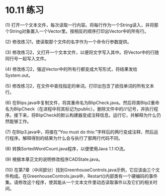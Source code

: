 # 10.11 练习

(1) 打开一个文本文件，每次读取一行内容。将每行作为一个String读入，并将那个String对象置入一个Vector里。按相反的顺序打印出Vector中的所有行。

(2) 修改练习1，使读取那个文件的名字作为一个命令行参数提供。

(3) 修改练习2，又打开一个文本文件，以便将文字写入其中。将Vector中的行随同行号一起写入文件。

(4) 修改练习2，强迫Vector中的所有行都变成大写形式，将结果发给System.out。

(5) 修改练习2，在文件中查找指定的单词。打印出包含了欲找单词的所有文本行。

(6) 在Blips.java中复制文件，将其重命名为BlipCheck.java。然后将类Blip2重命名为BlipCheck（在进程中将其标记为public）。删除文件中的//!记号，并执行程序。接下来，将BlipCheck的默认构建器变成注释信息。运行它，并解释为什么仍然能够工作。

(7) 在Blip3.java中，将接在“You must do this:”字样后的两行变成注释，然后运行程序。解释得到的结果为什么会与执行了那两行代码不同。

(8) 转换SortedWordCount.java程序，以便使用Java 1.1 IO流。

(9) 根据本章正文的说明修改程序CADState.java。

(10) 在第7章（中间部分）找到GreenhouseControls.java示例，它应该由三个文件构成。在GreenhouseControls.java中，Restart()内部类有一个硬编码的事件集。请修改这个程序，使其能从一个文本文件里动态读取事件以及它们的相关时间。